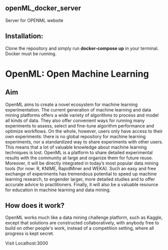 ## openML_docker_server
Server for OPENML website

## Installation:

Clone the repository and simply run 
**docker-compose up** in your terminal. Docker must be running.

OpenML: Open Machine Learning
=============================


## Aim
OpenML aims to create a novel ecosystem for machine learning experimentation. The current generation of machine learning 
and data mining platforms offers a wide variety of algorithms to process and model all kinds of data. They also offer 
convenient ways for running many experiments to assess, select and fine-tune algorithm performance and optimize workflows. 
On the whole, however, users only have access to their own experiments: there is no global repository for machine learning 
experiments, nor a standardized way to share experiments with other users. This means that a lot of valuable knowledge 
about machine learning techniques is lost. OpenML is a platform to share detailed experimental 
results with the community at large and organize them for future reuse. Moreover, it will be directly integrated in 
today’s most popular data mining tools (for now: R, KNIME, RapidMiner and WEKA). Such an easy and free exchange of 
experiments has tremendous potential to speed up machine learning research, to engender larger, more detailed studies 
and to offer accurate advice to practitioners. Finally, it will also be a valuable resource for education in machine 
learning and data mining.

## How does it work?
OpenML works much like a data mining challenge platform, such as Kaggle, except that solutions are constructed collaboratively, with anybody free to build on other people's work, instead of a competition setting, where all progress is kept secret.




Visit Localhost:3000
